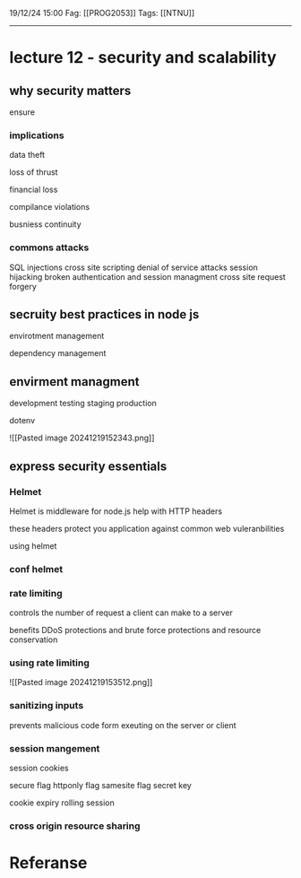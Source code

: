 19/12/24 15:00
Fag: [[PROG2053]]
Tags: [[NTNU]]
___
# lecture 12 - security and scalability

## why security matters
ensure 

### implications
data theft 

loss of thrust

financial loss

compilance violations

busniess continuity

### commons attacks
SQL injections
cross site scripting
denial of service attacks
session hijacking
broken authentication and session managment
cross site request forgery

## secruity best practices in node js
envirotment management

dependency management

## envirment managment
development
testing staging
production

dotenv

![[Pasted image 20241219152343.png]]

## express security essentials


### Helmet

Helmet is middleware for node.js help with HTTP headers

these headers protect you application against common web vuleranbilities

using helmet

### conf helmet




### rate limiting
controls the number of request a client can make to a server

benefits DDoS protections and brute force protections and resource conservation

### using rate limiting

![[Pasted image 20241219153512.png]]

### sanitizing inputs
prevents malicious code form exeuting on the server or client

### session mangement
session 
cookies

secure flag
httponly flag
samesite flag
secret key

cookie expiry
rolling session

### cross origin resource sharing



# Referanse
